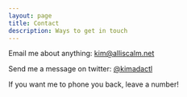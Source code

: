 ```yaml
---
layout: page
title: Contact
description: Ways to get in touch
---
```


Email me about anything: [kim@alliscalm.net](mailto:kim@alliscalm.net)

Send me a message on twitter: [@kimadactl](http://twitter.com/kimdactl)

If you want me to phone you back, leave a number!
